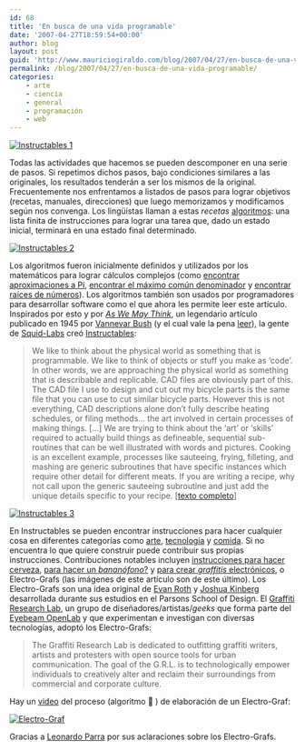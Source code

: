 ```yaml
---
id: 68
title: 'En busca de una vida programable'
date: '2007-04-27T18:59:54+00:00'
author: blog
layout: post
guid: 'http://www.mauriciogiraldo.com/blog/2007/04/27/en-busca-de-una-vida-programable/'
permalink: /blog/2007/04/27/en-busca-de-una-vida-programable/
categories:
    - arte
    - ciencia
    - general
    - programación
    - web
---
```


[![Instructables 1](//www.mauriciogiraldo.com/blog/wp-content/uploads/2007/04/instructable1.jpg)](http://www.instructables.com/id/ERK1ZODLCBEP286KBZ/ "Electro-Graf en Instructables")

Todas las actividades que hacemos se pueden descomponer en una serie de pasos. Si repetimos dichos pasos, bajo condiciones similares a las originales, los resultados tenderán a ser los mismos de la original. Frecuentemente nos enfrentamos a listados de pasos para lograr objetivos (recetas, manuales, direcciones) que luego memorizamos y modificamos según nos convenga. Los lingüistas llaman a estas *recetas* [algoritmos](http://es.wikipedia.org/wiki/Algoritmo "Algoritmo en Wikipedia"): una lista finita de instrucciones para lograr una tarea que, dado un estado inicial, terminará en una estado final determinado.

[![Instructables 2](//www.mauriciogiraldo.com/blog/wp-content/uploads/2007/04/instructable2.jpg)](http://www.instructables.com/id/ERK1ZODLCBEP286KBZ/ "Electro-Graf en Instructables")

Los algoritmos fueron inicialmente definidos y utilizados por los matemáticos para lograr cálculos complejos (como [encontrar aproximaciones a Pi](http://mathworld.wolfram.com/ArchimedesAlgorithm.html "Algoritmo de Arquímedes"), [encontrar el máximo común denominador](http://mathworld.wolfram.com/EuclideanAlgorithm.html "Algoritmo de Euclides") y [encontrar raí­ces de números](http://mathworld.wolfram.com/NewtonsMethod.html "Método de Newton")). Los algoritmos también son usados por programadores para desarrollar software como el que ahora les permite leer este artí­culo. Inspirados por esto y por [*As We May Think*](http://www.theatlantic.com/doc/194507/bush "artículo en The Atlantic"), un legendario artí­culo publicado en 1945 por [Vannevar Bush](http://en.wikipedia.org/wiki/Vannevar_Bush "Vannevar Bush en Wikipedia") (y el cual vale la pena [leer](http://www.theatlantic.com/doc/194507/bush "As We May Think")), la gente de [Squid-Labs](http://www.squid-labs.com/) creó [Instructables](http://www.instructables.com/):

> We like to think about the physical world as something that is programmable. We like to think of objects or stuff you make as ‘code’. In other words, we are approaching the physical world as something that is describable and replicable. CAD files are obviously part of this. The CAD file I use to design and cut out my bicycle parts is the same file that you can use to cut similar bicycle parts. However this is not everything, CAD descriptions alone don’t fully describe heating schedules, or filing methods… the art involved in certain processes of making things. \[…\] We are trying to think about the ‘art’ or ‘skills’ required to actually build things as defineable, sequential sub-routines that can be well illustrated with words and pictures. Cooking is an excellent example, processes like sauteeing, frying, filleting, and mashing are generic subroutines that have specific instances which require other detail for different meats. If you are writing a recipe, why not call upon the generic sauteeing subroutine and just add the unique details specific to your recipe. \[[texto completo](http://www.instructables.com/about/fullstory.jsp "About Instructables")\]

[![Instructables 3](//www.mauriciogiraldo.com/blog/wp-content/uploads/2007/04/instructable3.jpg)](http://www.instructables.com/id/ERK1ZODLCBEP286KBZ/ "Electro-Graf en Instructables")

En Instructables se pueden encontrar instrucciones para hacer cualquier cosa en diferentes categorí­as como [arte](http://www.instructables.com/tag/type:instructable/category:art/), [tecnologí­a](http://www.instructables.com/tag/type:instructable/category:tech/) y [comida](http://www.instructables.com/tag/type:instructable/category:food/). Si no encuentra lo que quiere construir puede contribuir sus propias instrucciones. Contribuciones notables incluyen [instrucciones para hacer cerveza](http://www.instructables.com/id/E897F4SS6AEP28750F/), [para hacer un *bananófono*?](http://www.instructables.com/id/EP4I4EWF05IO1YO/) y [para crear *graffitis* electrónicos](http://www.instructables.com/ex/i/95C0F26AF25910288451001143E7E506/), o Electro-Grafs (las imágenes de este artí­culo son de este último). Los Electro-Grafs son una idea original de [Evan Roth](http://a.parsons.edu/~roth/thesis/TEMP_graf_analysis/index.html) y [Joshua Kinberg](http://a.parsons.edu/~jk/thesis/) desarrollada durante sus estudios en el Parsons School of Design. El [Graffiti Research Lab](http://graffitiresearchlab.com/), un grupo de diseñadores/artistas/*geeks* que forma parte del [Eyebeam OpenLab](http://research.eyebeam.org/) y que experimentan e investigan con diversas tecnologías, adoptó los Electro-Grafs:

> The Graffiti Research Lab is dedicated to outfitting graffiti writers, artists and protesters with open source tools for urban communication. The goal of the G.R.L. is to technologically empower individuals to creatively alter and reclaim their surroundings from commercial and corporate culture.

Hay un [video](http://graffitiresearchlab.com/?page_id=13#video) del proceso (algoritmo 🙂 ) de elaboración de un Electro-Graf:

[![Electro-Graf](//www.mauriciogiraldo.com/blog/wp-content/uploads/2007/04/electrograf.jpg)](http://graffitiresearchlab.com/?page_id=13#video "Electro-Graf en Instructables")

Gracias a [Leonardo Parra](http://www.fritolandia.com) por sus aclaraciones sobre los Electro-Grafs.